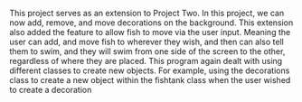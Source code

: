 This project serves as an extension to Project Two. In this project, we can now add, remove, and move decorations on the background.
This extension also added the feature to allow fish to move via the user input. Meaning the user can add, and move fish to wherever they wish, and then can also tell them to swim, and they will swim from one side of the screen to the other, regardless of where they are placed.
This program again dealt with using different classes to create new objects. For example, using the decorations class to create a new object within the fishtank class when the user wished to create a decoration
